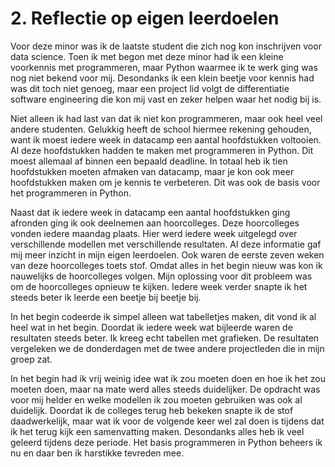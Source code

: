 # 2. Reflectie op eigen leerdoelen

Voor deze minor was ik de laatste student die zich nog kon inschrijven voor data science. Toen ik met begon met deze minor had ik een kleine voorkennis met programmeren, maar Python waarmee ik te werk ging was nog niet bekend voor mij. Desondanks ik een klein beetje voor kennis had was dit toch niet genoeg, maar een project lid volgt de differentiatie software engineering die kon mij vast en zeker helpen waar het nodig bij is. 

Niet alleen ik had last van dat ik niet kon programmeren, maar ook heel veel andere studenten. Gelukkig heeft de school hiermee rekening gehouden, want ik moest iedere week in datacamp een aantal hoofdstukken voltooien. Al deze hoofdstukken hadden te maken met programmeren in Python. Dit moest allemaal af binnen een bepaald deadline. In totaal heb ik tien hoofdstukken moeten afmaken van datacamp, maar je kon ook meer hoofdstukken maken om je kennis te verbeteren. Dit was ook de basis voor het programmeren in Python.

Naast dat ik iedere week in datacamp een aantal hoofdstukken ging afronden ging ik ook deelnemen aan hoorcolleges. Deze hoorcolleges vonden iedere maandag plaats. Hier werd iedere week uitgelegd over verschillende modellen met verschillende resultaten. Al deze informatie gaf mij meer inzicht in mijn eigen leerdoelen. Ook waren de eerste zeven weken van deze hoorcolleges toets stof. Omdat alles in het begin nieuw was kon ik nauwelijks de hoorcolleges volgen. Mijn oplossing voor dit probleem was om de hoorcolleges opnieuw te kijken. Iedere week verder snapte ik het steeds beter ik leerde een beetje bij beetje bij. 

In het begin codeerde ik simpel alleen wat tabelletjes maken, dit vond ik al heel wat in het begin. Doordat ik iedere week wat bijleerde waren de resultaten steeds beter. Ik kreeg echt tabellen met grafieken. De resultaten vergeleken we de donderdagen met de twee andere projectleden die in mijn groep zat. 

In het begin had ik vrij weinig idee wat ik zou moeten doen en hoe ik het zou moeten doen, maar na mate werd alles steeds duidelijker. De opdracht was voor mij helder en welke modellen ik zou moeten gebruiken was ook al duidelijk. Doordat ik de colleges terug heb bekeken snapte ik de stof daadwerkelijk, maar wat ik voor de volgende keer wel zal doen is tijdens dat ik het terug kijk een samenvatting maken. Desondanks alles heb ik veel geleerd tijdens deze periode. Het basis programmeren in Python beheers ik nu en daar ben ik harstikke tevreden mee.

